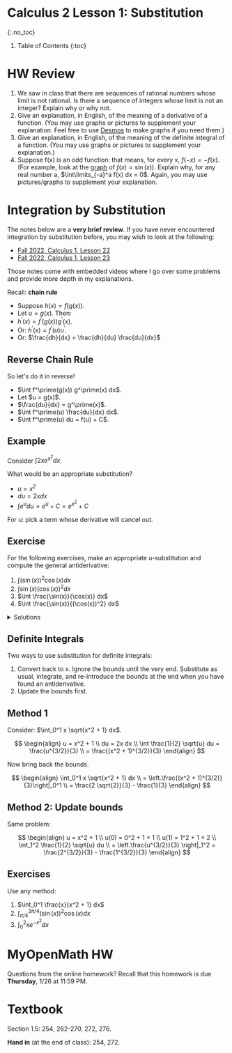 # Calculus 2 Lesson 1: Substitution
{:.no_toc}

1. Table of Contents
{:toc}

# HW Review

1. We saw in class that there are sequences of rational numbers whose limit is not rational. Is there a sequence of integers whose limit is not an integer? Explain why or why not.
2. Give an explanation, in English, of the meaning of a derivative of a function. (You may use graphs or pictures to supplement your explanation. Feel free to use [Desmos](https://www.desmos.com/) to make graphs if you need them.)
3. Give an explanation, in English, of the meaning of the definite integral of a function. (You may use graphs or pictures to supplement your explanation.)
4. Suppose f(x) is an odd function: that means, for every x, $f(-x) = -f(x)$. (For example, look at the [graph](https://www.desmos.com/calculator/cnledtgpoq) of $f(x) = \sin(x)$). Explain why, for any real number a, $\int\limits_{-a}^a f(x) dx = 0$. Again, you may use pictures/graphs to supplement your explanation.

# Integration by Substitution

The notes below are a **very brief review**. If you have never encountered integration by substitution before, you may wish to look at the following:

* [Fall 2022, Calculus 1, Lesson 22](https://atharaq.github.io/calc-1-f22/lesson22.html#integration-by-substitution)
* [Fall 2022, Calculus 1, Lesson 23](https://atharaq.github.io/calc-1-f22/lesson23.html)

Those notes come with embedded videos where I go over some problems and provide more depth in my explanations.

Recall: **chain rule**

* Suppose $h(x) = f(g(x))$.
* Let $u = g(x)$. Then:
* $h^\prime(x) = f^\prime(g(x)) g^\prime(x)$.
* Or: $h^\prime(x) = f^\prime(u) u^\prime$.
* Or: $\frac{dh}{dx} = \frac{dh}{du} \frac{du}{dx}$

## Reverse Chain Rule

So let's do it in reverse!

<ul>
<li>$\int f^\prime(g(x)) g^\prime(x) dx$.</li>
<li class="fragment">Let $u = g(x)$.</li>
<li class="fragment">$\frac{du}{dx} = g^\prime(x)$.</li>
<li class="fragment">$\int f^\prime(u) \frac{du}{dx} dx$.</li>
<li class="fragment">$\int f^\prime(u) du = f(u) + C$.</li>
</ul>

## Example

Consider $\int 2x e^{x^2} dx$.

What would be an appropriate substitution?

* $u = x^2$
* $du = 2x dx$
* $\int e^u du = e^u + C = e^{x^2} + C$

For u: pick a term whose derivative will cancel out.

## Exercise

For the following exercises, make an appropriate u-substitution and compute the general antiderivative:

1. $\int (\sin(x))^2 \cos(x) dx$
2. $\int \sin(x) (\cos(x))^2 dx$
3. $\int \frac{\sin(x)}{\cos(x)} dx$
3. $\int \frac{\sin(x)}{(\cos(x))^2} dx$


<details>
<summary>Solutions</summary>
<ol>
<li>$\int (\sin(x))^2 \cos(x) dx = \frac{(\sin(x))^3}{3} + C$</li>
<li>$\int \sin(x) (\cos(x))^2 dx = -\frac{(\cos(x))^3}{3} + C$</li>
<li>$\int \frac{\sin(x)}{\cos(x)} dx = -\ln|\cos(x)| + C$, or $\ln|\sec(x)| + C$.</li>
<li>$\int \frac{\sin(x)}{(\cos(x))^2} dx = \sec(x) + C$.</li>
</ol>
</details>

## Definite Integrals

Two ways to use substitution for definite integrals:

1. Convert back to x. Ignore the bounds until the very end. Substitute as usual, integrate, and re-introduce the bounds at the end when you have found an antiderivative.
2. Update the bounds first.

## Method 1

Consider: $\int_0^1 x \sqrt{x^2 + 1} dx$.

$$
\begin{align}
u = x^2 + 1 \\
du = 2x dx \\
\int \frac{1}{2} \sqrt{u} du = \frac{u^{3/2}}{3} \\
= \frac{(x^2 + 1)^{3/2}}{3}
\end{align}
$$

Now bring back the bounds.

$$
\begin{align}
\int_0^1 x \sqrt{x^2 + 1} dx \\
= \left.\frac{(x^2 + 1)^{3/2}}{3}\right|_0^1 \\
= \frac{2 \sqrt{2}}{3} - \frac{1}{3}
\end{align}
$$

## Method 2: Update bounds

Same problem:

$$
\begin{align}
u = x^2 + 1 \\
u(0) = 0^2 + 1 = 1 \\
u(1) = 1^2 + 1 = 2 \\
\int_1^2 \frac{1}{2} \sqrt{u} du \\
= \left.\frac{u^{3/2}}{3} \right|_1^2 = \frac{2^{3/2}}{3} - \frac{1^{3/2}}{3}
\end{align}
$$

## Exercises

Use any method:

1. $\int_0^1 \frac{x}{x^2 + 1} dx$
2. $\int_{\pi/4}^{3\pi/4} (\sin(x))^2 \cos(x) dx$
3. $\int_0^2 xe^{-x^2}dx$

# MyOpenMath HW

Questions from the online homework? Recall that this homework is due **Thursday**, 1/26 at 11:59 PM.

# Textbook

Section 1.5: 254, 262-270, 272, 276.

**Hand in** (at the end of class): 254, 272.
